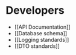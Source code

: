 # Developers

* [[API Documentation]]
* [[Database schema]]
* [[Logging standards]]
* [[DTO standards]]
